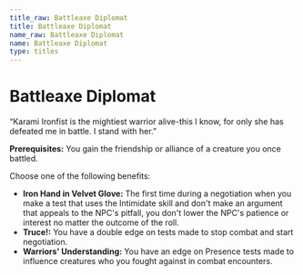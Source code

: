 ```yaml
---
title_raw: Battleaxe Diplomat
title: Battleaxe Diplomat
name_raw: Battleaxe Diplomat
name: Battleaxe Diplomat
type: titles
---
```


# Battleaxe Diplomat

“Karami Ironfist is the mightiest warrior alive-this I know, for only she has defeated me in battle. I stand with her.”

**Prerequisites:** You gain the friendship or alliance of a creature you once battled.

Choose one of the following benefits:

- **Iron Hand in Velvet Glove:** The first time during a negotiation when you make a test that uses the Intimidate skill and don't make an argument that appeals to the NPC's pitfall, you don't lower the NPC's patience or interest no matter the outcome of the roll.
- **Truce!:** You have a double edge on tests made to stop combat and start negotiation.
- **Warriors' Understanding:** You have an edge on Presence tests made to influence creatures who you fought against in combat encounters.
